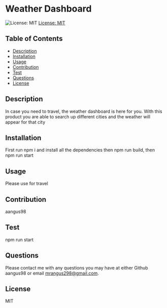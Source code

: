 # Weather Dashboard 

![License: MIT](https://img.shields.io/badge/License-MIT-yellow.svg)
[License: MIT](https://opensource.org/licenses/MIT)

## Table of Contents 
- [Description](#description)
- [Installation](#installation)
- [Usage](#usage)
- [Contribution](#contribution)
- [Test](#test)
- [Questions](#questions)
- [License](#license)

        

## Description 

In case you need to travel, the weather dashboard is here for you. With this product you are able to search up different cities and the weather will appear for that city 

## Installation 

First run npm i and install all the dependencies then npm run build, then npm run start 

## Usage 

Please use for travel 

## Contribution 

aangus98 

## Test 

npm run start 

## Questions

Please contact me with any questions you may have at either Github aangus98 or email mrangus298@gmail.com.

## License 

MIT 
